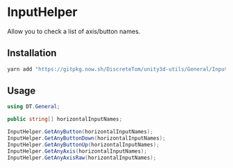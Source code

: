 # InputHelper

Allow you to check a list of axis/button names.

## Installation

```bash
yarn add "https://gitpkg.now.sh/DiscreteTom/unity3d-utils/General/InputHelper?input-helper-0.1.1"
```

## Usage

```cs
using DT.General;

public string[] horizontalInputNames;

InputHelper.GetAnyButton(horizontalInputNames);
InputHelper.GetAnyButtonDown(horizontalInputNames);
InputHelper.GetAnyButtonUp(horizontalInputNames);
InputHelper.GetAnyAxis(horizontalInputNames);
InputHelper.GetAnyAxisRaw(horizontalInputNames);
```
